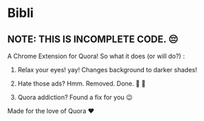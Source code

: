 # Bibli
## NOTE: THIS IS INCOMPLETE CODE. :pensive:

A Chrome Extension for Quora!
So what it does (or will do?) :

1. Relax your eyes! yay! Changes background to darker shades!

2. Hate those ads? Hmm. Removed. Done. :muscle: :100:

3. Quora addiction? Found a fix for you :wink:


Made for the love of Quora :heart: